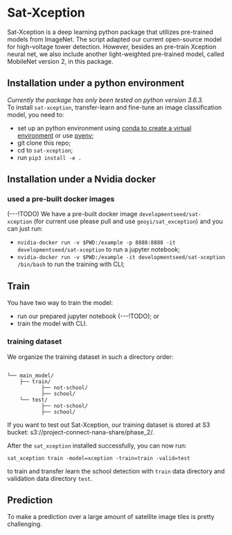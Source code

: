 # Sat-Xception

Sat-Xception is a deep learning python package that utilizes pre-trained models from ImageNet. The script adapted our current open-source model for high-voltage tower detection. However, besides an pre-train Xception neural net, we also include another light-weighted pre-trained model, called MobileNet version 2, in this package.

## Installation under a python environment
*Currently the package has only been tested on python version 3.6.3.*  
To install `sat-xception`, transfer-learn and fine-tune an image classification model, you need to:

- set up an python environment using [conda to create a virtual environment](https://uoa-eresearch.github.io/eresearch-cookbook/recipe/2014/11/20/conda/) or use [pyenv](https://gist.github.com/Geoyi/f55ed54d24cc9ff1c14bd95fac21c042);
- git clone this repo;
- cd to `sat-xception`;
- run `pip3 install -e .`

## Installation under a Nvidia docker

### used a pre-built docker images
(---!TODO) We have a pre-built docker image `developmentseed/sat-xception` (for current use please pull and use `geoyi/sat_exception`) and you can just run:
- `nvidia-docker run -v $PWD:/example -p 8888:8888 -it developmentseed/sat-xception` to run a jupyter notebook;
- `nvidia-docker run -v $PWD:/example -it developmentseed/sat-xception /bin/bash` to run the training with CLI;


## Train
You have two way to train the model:
- run our prepared jupyter notebook (---!TODO); or
- train the model with CLI.

### training dataset

We organize the training dataset in such a directory order:

```

└── main_model/
    ├── train/
           ├── not-school/
           ├── school/
    └── test/
           ├── not-school/
           ├── school/
```
If you want to test out Sat-Xception, our training dataset is stored at S3 bucket: s3://project-connect-nana-share/phase_2/.

After the `sat_xception` installed successfully, you can now run:

```
sat_xception train -model=xception -train=train -valid=test
```
to train and transfer learn the school detection with `train` data directory and validation data directory `test`.


## Prediction
To make a prediction over a large amount of satellite image tiles is pretty challenging.
